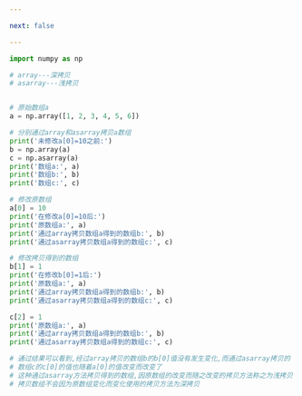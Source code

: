 ```yaml
---

next: false

---
```




<BlogInfo id="567" title="24.array和asarray" author="白日梦想猿" pv=0 read_times=0 pre_cost_time="0分36秒" category="numpy学习" tag_list="['numpy学习']" create_time="2021.08.19 17:30:37" update_time="2021.08.23 09:03:08" />

```python
import numpy as np

# array---深拷贝
# asarray---浅拷贝


# 原始数组a
a = np.array([1, 2, 3, 4, 5, 6])

# 分别通过array和asarray拷贝a数组
print('未修改a[0]=10之前:')
b = np.array(a)
c = np.asarray(a)
print('数组a:', a)
print('数组b:', b)
print('数组c:', c)

# 修改原数组
a[0] = 10
print('在修改a[0]=10后:')
print('原数组a:', a)
print('通过array拷贝数组a得到的数组b:', b)
print('通过asarray拷贝数组a得到的数组c:', c)

# 修改拷贝得到的数组
b[1] = 1
print('在修改b[0]=1后:')
print('原数组a:', a)
print('通过array拷贝数组a得到的数组b:', b)
print('通过asarray拷贝数组a得到的数组c:', c)

c[2] = 1
print('原数组a:', a)
print('通过array拷贝数组a得到的数组b:', b)
print('通过asarray拷贝数组a得到的数组c:', c)

# 通过结果可以看到,经过array拷贝的数组b的b[0]值没有发生变化,而通过asarray拷贝的
# 数组c的c[0]的值也随着a[0]的值改变而改变了
# 这种通过asarray方法拷贝得到的数组,因原数组的改变而随之改变的拷贝方法称之为浅拷贝
# 拷贝数组不会因为原数组变化而变化使用的拷贝方法为深拷贝

```



<ActionBox />
